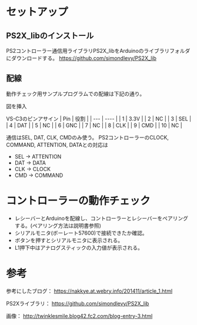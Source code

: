 # セットアップ
## PS2X_libのインストール
PS2コントローラー通信用ライブラリPS2X_libをArduinoのライブラリフォルダにダウンロードする。
https://github.com/simondlevy/PS2X_lib

## 配線
動作チェック用サンプルプログラムでの配線は下記の通り。

図を挿入

VS-C3のピンアサイン
| Pin | 役割 | 
| --- | ---- | 
| 1   | 3.3V | 
| 2   | NC   | 
| 3   | SEL  | 
| 4   | DAT  | 
| 5   | NC   | 
| 6   | GNC  | 
| 7   | NC   | 
| 8   | CLK  | 
| 9   | CMD  | 
| 10  | NC   | 

通信はSEL, DAT, CLK, CMDのみ使う。
PS2コントローラーのCLOCK, COMMAND, ATTENTION, DATAとの対応は

- SEL → ATTENTION
- DAT → DATA
- CLK → CLOCK
- CMD → COMMAND

# コントローラーの動作チェック
- レシーバーとArduinoを配線し、コントローラーとレシーバーをペアリングする。(ペアリング方法は説明書参照)
- シリアルモニタ(ボーレート57600)で接続できたか確認。
- ボタンを押すとシリアルモニタに表示される。
- L1押下中はアナログスティックの入力値が表示される。

# 参考

参考にしたブログ：
https://nakkye.at.webry.info/201411/article_1.html

PS2Xライブラリ：
https://github.com/simondlevy/PS2X_lib

画像：
http://twinklesmile.blog42.fc2.com/blog-entry-3.html